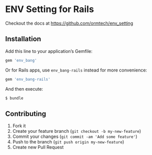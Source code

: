 # ENV Setting for Rails

<!-- [![Gem Version](https://img.shields.io/gem/v/env_bang.svg?style=flat)](https://rubygems.org/gems/env_bang) -->
<!-- [![Build Status](https://img.shields.io/travis/jcamenisch/ENV_BANG/master.svg?style=flat)](https://travis-ci.org/jcamenisch/ENV_BANG) -->
<!-- [![Dependency Status](https://img.shields.io/gemnasium/jcamenisch/ENV_BANG.svg?style=flat)](https://gemnasium.com/jcamenisch/ENV_BANG) -->
<!-- [![Code Climate](https://img.shields.io/codeclimate/github/jcamenisch/ENV_BANG.svg?style=flat)](https://codeclimate.com/github/jcamenisch/ENV_BANG) -->
<!-- [![Coverage Status](https://img.shields.io/coveralls/jcamenisch/ENV_BANG/master.svg?style=flat)](https://coveralls.io/r/jcamenisch/ENV_BANG) -->

Checkout the docs at https://github.com/ormtech/env_setting

## Installation

Add this line to your application’s Gemfile:

```ruby
gem 'env_bang'
```

Or for Rails apps, use `env_bang-rails` instead for more convenience:

```ruby
gem 'env_bang-rails'
```

And then execute:

```sh
$ bundle
```
## Contributing

1. Fork it
2. Create your feature branch (`git checkout -b my-new-feature`)
3. Commit your changes (`git commit -am 'Add some feature'`)
4. Push to the branch (`git push origin my-new-feature`)
5. Create new Pull Request
